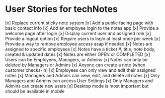  # User Stories for techNotes


 [x] Replace current sticky note system
 [x] Add a public facing page with basic contact info
 [x] Add an employee login to the notes app
 [x] Provide a welcome page after login
 [x] Display current user and assigned role
 [x] Provide a logout option
 [x] Require users to login at least once per week
 [x] Provide a way to remove employee access asap if needed
 [x] Notes are assigned to specific employees
 [x] Notes have a ticket #, title, note body, created & updated dates
 [x] Notes are either OPEN or COMPLETED
 [x]  Users can be Employees, Managers, or Admins
 [x] Notes can only be deleted by Managers or Admins
 [x]  Anyone can create a note (when customer checks-in)
 [x]  Employees can only view and edit their assigned notes
 [x]  Managers and Admins can view, edit, and delete all notes
 [x]  Only Managers and Admins can access User Settings
 [x]  Only Managers and Admins can create new users
 [x]  Desktop mode is most important but should be available in mobile